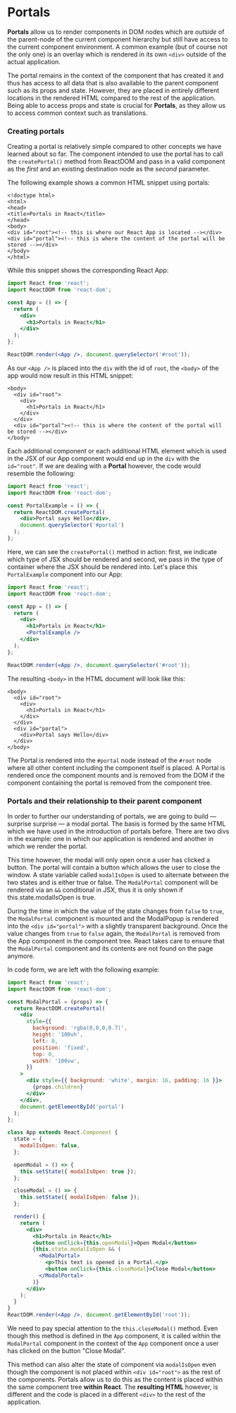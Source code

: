 # Portals

**Portals** allow us to render components in DOM nodes which are _outside_ of the parent-node of the current component hierarchy but still have access to the current component environment. A common example \(but of course not the only one\) is an overlay which is rendered in its own `<div>` outside of the actual application.

The portal remains in the context of the component that has created it and thus has access to all data that is also available to the parent component such as its props and state. However, they are placed in entirely different locations in the rendered HTML compared to the rest of the application. Being able to access props and state is crucial for **Portals**, as they allow us to access common context such as translations.

### Creating portals

Creating a portal is relatively simple compared to other concepts we have learned about so far. The component intended to use the portal has to call the `createPortal()` method from ReactDOM and pass in a valid component as the _first_ and an existing destination node as the _second_ parameter.

The following example shows a common HTML snippet using portals:

```markup
<!doctype html>
<html>
<head>
<title>Portals in React</title>
</head>
<body>
<div id="root"><!-- this is where our React App is located --></div>
<div id="portal"><!-- this is where the content of the portal will be stored --></div>
</body>
</html>
```

While this snippet shows the corresponding React App:

```jsx
import React from 'react';
import ReactDOM from 'react-dom';

const App = () => {
  return (
    <div>
      <h1>Portals in React</h1>
    </div>
  );
};

ReactDOM.render(<App />, document.querySelector('#root'));
```

As our `<App />` is placed into the `div` with the id of `root`, the `<body>` of the app would now result in this HTML snippet:

```markup
<body>
  <div id="root">
    <div>
      <h1>Portals in React</h1>
    </div>
  </div>
  <div id="portal"><!-- this is where the content of the portal will be stored --></div>
</body>
```

Each additional component or each additional HTML element which is used in the JSX of our App component would end up in the `div` with the `id="root"`. If we are dealing with a **Portal** however, the code would resemble the following:

```jsx
import React from 'react';
import ReactDOM from 'react-dom';

const PortalExample = () => {
  return ReactDOM.createPortal(
    <div>Portal says Hello</div>,
    document.querySelector('#portal')
  );
};
```

Here, we can see the `createPortal()` method in action: first, we indicate which type of JSX should be rendered and second, we pass in the type of container where the JSX should be rendered into. Let's place this `PortalExample` component into our App:

```jsx
import React from 'react';
import ReactDOM from 'react-dom';

const App = () => {
  return (
    <div>
      <h1>Portals in React</h1>
      <PortalExample />
    </div>
  );
};

ReactDOM.render(<App />, document.querySelector('#root'));
```

The resulting `<body>` in the HTML document will look like this:

```markup
<body>
  <div id="root">
    <div>
      <h1>Portals in React</h1>
    </div>
  </div>
  <div id="portal">
    <div>Portal says Hello</div>
  </div>
</body>
```

The Portal is rendered into the `#portal` node instead of the `#root` node where all other content including the component itself is placed. A Portal is rendered once the component mounts and is removed from the DOM if the component containing the portal is removed from the component tree.

### Portals and their relationship to their parent component

In order to further our understanding of portals, we are going to build — surprise surprise — a modal portal. The basis is formed by the same HTML which we have used in the introduction of portals before. There are two divs in the example: one in which our application is rendered and another in which we render the portal.

This time however, the modal will only open once a user has clicked a button. The portal will contain a button which allows the user to close the window. A state variable called `modalIsOpen` is used to alternate between the two states and is either true or false. The `ModalPortal` component will be rendered via an `&&` conditional in JSX, thus it is only shown if this.state.modalIsOpen is true.

During the time in which the value of the state changes from `false` to `true`, the `ModalPortal` component is mounted and the ModalPopup is rendered into the `<div id="portal">` with a slightly transparent background. Once the value changes from `true` to `false` again, the `ModalPortal` is removed from the App component in the component tree. React takes care to ensure that the `ModalPortal` component and its contents are not found on the page anymore.

In code form, we are left with the following example:

```jsx
import React from 'react';
import ReactDOM from 'react-dom';

const ModalPortal = (props) => {
  return ReactDOM.createPortal(
    <div
      style={{
        background: 'rgba(0,0,0,0.7)',
        height: '100vh',
        left: 0,
        position: 'fixed',
        top: 0,
        width: '100vw',
      }}
    >
      <div style={{ background: 'white', margin: 16, padding: 16 }}>
        {props.children}
      </div>
    </div>,
    document.getElementById('portal')
  );
};

class App extends React.Component {
  state = {
    modalIsOpen: false,
  };

  openModal = () => {
    this.setState({ modalIsOpen: true });
  };

  closeModal = () => {
    this.setState({ modalIsOpen: false });
  };

  render() {
    return (
      <div>
        <h1>Portals in React</h1>
        <button onClick={this.openModal}>Open Modal</button>
        {this.state.modalIsOpen && (
          <ModalPortal>
            <p>This text is opened in a Portal.</p>
            <button onClick={this.closeModal}>Close Modal</button>
          </ModalPortal>
        )}
      </div>
    );
  }
}
ReactDOM.render(<App />, document.getElementById('root'));
```

We need to pay special attention to the `this.closeModal()` method. Even though this method is defined in the `App` component, it is called within the `ModalPortal` component in the context of the `App` component once a user has clicked on the button "Close Modal".

This method can also alter the state of component via `modalIsOpen` even though the component is not placed within `<div id="root">` as the rest of the components. Portals allow us to do this as the content is placed within the same component tree **within React**. The **resulting HTML** however, is different and the code is placed in a different `<div>` to the rest of the application.
